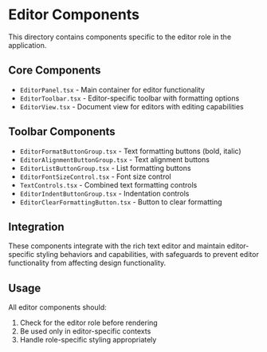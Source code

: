 
# Editor Components

This directory contains components specific to the editor role in the application.

## Core Components

- `EditorPanel.tsx` - Main container for editor functionality
- `EditorToolbar.tsx` - Editor-specific toolbar with formatting options
- `EditorView.tsx` - Document view for editors with editing capabilities

## Toolbar Components

- `EditorFormatButtonGroup.tsx` - Text formatting buttons (bold, italic)
- `EditorAlignmentButtonGroup.tsx` - Text alignment buttons
- `EditorListButtonGroup.tsx` - List formatting buttons
- `EditorFontSizeControl.tsx` - Font size control
- `TextControls.tsx` - Combined text formatting controls
- `EditorIndentButtonGroup.tsx` - Indentation controls
- `EditorClearFormattingButton.tsx` - Button to clear formatting

## Integration

These components integrate with the rich text editor and maintain editor-specific styling behaviors and capabilities, with safeguards to prevent editor functionality from affecting design functionality.

## Usage

All editor components should:
1. Check for the editor role before rendering
2. Be used only in editor-specific contexts
3. Handle role-specific styling appropriately
